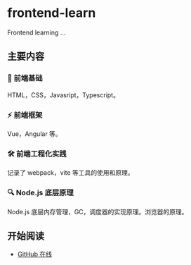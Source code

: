 # frontend-learn

Frontend learning ...

## 主要内容

### 🍚 前端基础

HTML，CSS，Javasript，Typescript。

### ⚡ 前端框架

Vue，Angular 等。

### 🛠️ 前端工程化实践

记录了 webpack，vite 等工具的使用和原理。

### 🔍 Node.js 底层原理
Node.js 底层内存管理，GC，调度器的实现原理。浏览器的原理。

## 开始阅读

- [GitHub 在线](https://shipengqi.github.io/frontend-learn)